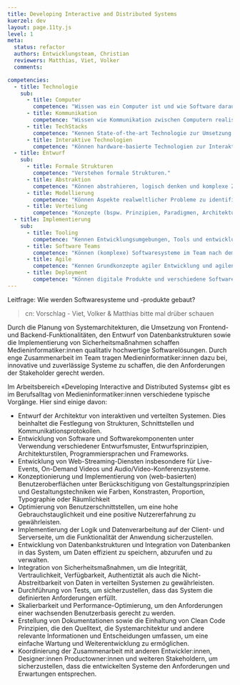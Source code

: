 ```yaml
---
title: Developing Interactive and Distributed Systems
kuerzel: dev
layout: page.11ty.js
level: 1
meta:
  status: refactor
  authors: Entwicklungsteam, Christian
  reviewers: Matthias, Viet, Volker
  comments:

competencies:
  - title: Technologie
    sub:
      - title: Computer
        competence: "Wissen was ein Computer ist und wie Software darauf ausgeführt als auch optimiert wird."
      - title: Kommunikation
        competence: "Wissen wie Kommunikation zwischen Computern realisiert wird (bspw. REST, req/res, pub/sub und Protokolle wie HTTP, Websockets, GraphQL, gRPC, WebRTC, HLS, MPEG-DASH, RTMP, MQTT)."
      - title: TechStacks
        competence: "Kennen State-of-the-art Technologie zur Umsetzung von software-basierten Anwendungen (insb. in den Bereichen Web, Mobile, IoT, AR/VR, AI), können konkurrierende alternative Technologien auswählen und evaluieren, sich neue technologische Möglichkeiten erschließen, diese bewerten, nutzen, und integrieren sowie zukunftsorientiert neue Möglichkeiten screenen."
      - title: Interaktive Technologien
        competence: "Können hardware-basierte Technologien zur Interaktion mit Computern in verschiedenen Modalitäten einsetzen (bspw. sprachbasierte Interaktion, Tangible Computing, Physical Computing, Sensoren und Aktoren)."
  - title: Entwurf
    sub:
      - title: Formale Strukturen
        competence: "Verstehen formale Strukturen."
      - title: Abstraktion
        competence: "Können abstrahieren, logisch denken und komplexe Zusammenhänge verstehen."
      - title: Modellierung
        competence: "Können Aspekte realweltlicher Probleme zu identifizieren, die für eine informatische Modellierung geeignet sind, algorithmische Lösungen für diese (Teil-)Probleme bewerten und selbst so zu entwickeln, dass diese Lösungen mit einem Computer operationalisiert werden können."
      - title: Verteilung
        competence: "Konzepte (bspw. Prinzipien, Paradigmen, Architekturen, Pattern) für die web-basierte Verteilung von Komponenten (bspw. Frontend/Clients/Apps, Backend/Server/Middlebox/Cloud) für verteilte interaktive Anwendungen kennen und umsetzen können."
  - title: Implementierung
    sub:
      - title: Tooling
        competence: "Kennen Entwicklungsumgebungen, Tools und entwicklungsnahe Prozesse und diese praktisch nutzen (insb. IDE, Compiler, Linker, Libraries, Debugging, Unit-Testing, Repositories für eigenen Code / git, Build Tools, Paketmanager, SAST, DAST, Fuzzing)."
      - title: Software Teams
        competence: "Können (komplexe) Softwaresysteme im Team nach dem DevOps- bzw. DevSecOps-Ansatz entwickeln."
      - title: Agile
        competence: "Kennen Grundkonzepte agiler Entwicklung und agilen Arbeitens wie iterative und inkrementelle Entwicklung, selbstorganisierte Teams, Transparente Kommunikation, Scrum, Kanban etc. und können diese in Projekten anwenden."
      - title: Deployment
        competence: "Können digitale Produkte und verschiedene Software-Artefakte zur Evaluation und zur Nutzung auf typischen Distributionswegen (bspw. Clickdummy, Web-Deployment, App Store) für verschiedene Zielgruppen bereit stellen (lauffähig, sicher und gebrauchstauglich)."
---
```


Leitfrage: Wie werden Softwaresysteme und -produkte gebaut?

> cn: Vorschlag - Viet, Volker & Matthias bitte mal drüber schauen

Durch die Planung von Systemarchitekturen, die Umsetzung von Frontend- und Backend-Funktionalitäten, den Entwurf von Datenbankstrukturen sowie die Implementierung von Sicherheitsmaßnahmen schaffen Medieninformatiker:innen qualitativ hochwertige Softwarelösungen. Durch enge Zusammenarbeit im Team tragen Medieninformatiker:innen dazu bei, innovative und zuverlässige Systeme zu schaffen, die den Anforderungen der Stakeholder gerecht werden.

Im Arbeitsbereich «Developing Interactive and Distributed Systems« gibt es im Berufsalltag von Medieninformatiker:innen verschiedene typische Vorgänge. Hier sind einige davon:

- Entwurf der Architektur von interaktiven und verteilten Systemen. Dies beinhaltet die Festlegung von Strukturen, Schnittstellen und Kommunikationsprotokollen.
- Entwicklung von Software und Softwarekomponenten unter Verwendung verschiedener Entwurfsmuster, Entwurfsprinzipien, Architekturstilen, Programmiersprachen und Frameworks.
- Entwicklung von Web-Streaming-Diensten insbesondere für Live-Events, On-Demand Videos und Audio/Video-Konferenzsysteme.
- Konzeptionierung und Implementierung von (web-basierten) Benutzeroberflächen unter Berückschitigung von Gestaltungsprinzipien und Gestaltungstechniken wie Farben, Konstrasten, Proportion, Typographie oder Räumlichkeit
- Optimierung von Benutzerschnittstellen, um eine hohe Gebrauchstauglichkeit und eine positive Nutzererfahrung zu gewährleisten.
- Implementierung der Logik und Datenverarbeitung auf der Client- und Serverseite, um die Funktionalität der Anwendung sicherzustellen.
- Entwicklung von Datenbankstrukturen und Integration von Datenbanken in das System, um Daten effizient zu speichern, abzurufen und zu verwalten.
- Integration von Sicherheitsmaßnahmen, um die Integrität, Vertraulichkeit, Verfügbarkeit, Authentiztät als auch die Nicht-Abstreitbarkeit von Daten in verteilten Systemen zu gewährleisten.
- Durchführung von Tests, um sicherzustellen, dass das System die definierten Anforderungen erfüllt.
- Skalierbarkeit und Performance-Optimierung, um den Anforderungen einer wachsenden Benutzerbasis gerecht zu werden.
- Erstellung von Dokumentationen sowie die Einhaltung von Clean Code Prinzipien, die den Quelltext, die Systemarchitektur und andere relevante Informationen und Entscheidungen umfassen, um eine einfache Wartung und Weiterentwicklung zu ermöglichen.
- Koordinierung der Zusammenarbeit mit anderen Entwickler:innen, Designer:innen Productowner:innen und weiteren Stakeholdern, um sicherzustellen, dass die entwickelten Systeme den Anforderungen und Erwartungen entsprechen.
